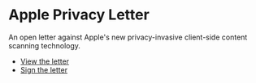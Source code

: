 # Apple Privacy Letter

An open letter against Apple's new privacy-invasive client-side content scanning technology.

* [View the letter](https://appleprivacyletter.com)
* [Sign the letter](https://github.com/nadimkobeissi/appleprivacyletter/issues/new?assignees=nadimkobeissi&labels=signature&template=sign-letter.yml&title=%5BSIGN%5D+Your+Name+Here)
